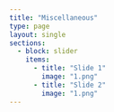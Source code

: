 ```yaml
---
title: "Miscellaneous"
type: page
layout: single
sections:
  - block: slider
    items:
      - title: "Slide 1"
        image: "1.png"
      - title: "Slide 2"
        image: "1.png"
---
```


